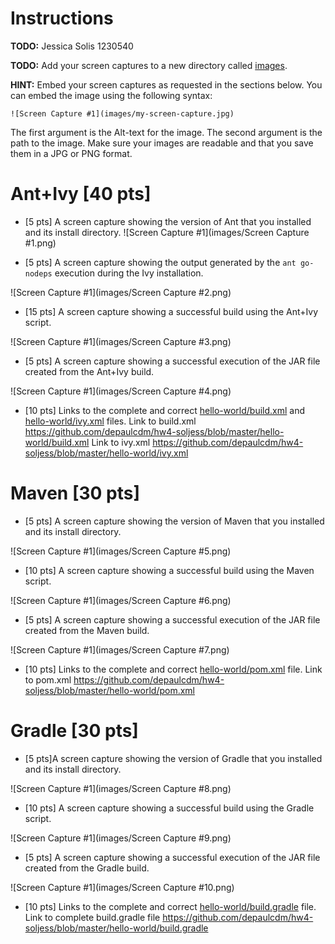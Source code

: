 # Instructions
**TODO:** Jessica Solis 1230540

**TODO:** Add your screen captures to a new directory called [images](images).

**HINT:** Embed your screen captures as requested in the sections below. You can embed the image using the following syntax:

```
![Screen Capture #1](images/my-screen-capture.jpg)
```

The first argument is the Alt-text for the image. The second argument is the path to the image. Make sure your images are readable and that you save them in a JPG or PNG format.

# Ant+Ivy [40 pts]
- [5 pts] A screen capture showing the version of Ant that you installed and its install directory.
![Screen Capture #1](images/Screen Capture #1.png)

- [5 pts] A screen capture showing the output generated by the `ant go-nodeps` execution during the Ivy installation.

![Screen Capture #1](images/Screen Capture #2.png)

- [15 pts] A screen capture showing a successful build using the Ant+Ivy script.

![Screen Capture #1](images/Screen Capture #3.png)

- [5 pts] A screen capture showing a successful execution of the JAR file created from the Ant+Ivy build.

![Screen Capture #1](images/Screen Capture #4.png)

- [10 pts] Links to the complete and correct [hello-world/build.xml](hello-world/build.xml) and [hello-world/ivy.xml](hello-world/ivy.xml) files.
Link to build.xml https://github.com/depaulcdm/hw4-soljess/blob/master/hello-world/build.xml
Link to ivy.xml https://github.com/depaulcdm/hw4-soljess/blob/master/hello-world/ivy.xml 

# Maven [30 pts]
- [5 pts] A screen capture showing the version of Maven that you installed and its install directory.

![Screen Capture #1](images/Screen Capture #5.png)

- [10 pts] A screen capture showing a successful build using the Maven script.

![Screen Capture #1](images/Screen Capture #6.png)


- [5 pts] A screen capture showing a successful execution of the JAR file created from the Maven build.

![Screen Capture #1](images/Screen Capture #7.png)


- [10 pts] Links to the complete and correct [hello-world/pom.xml](hello-world/pom.xml) file.
Link to pom.xml https://github.com/depaulcdm/hw4-soljess/blob/master/hello-world/pom.xml

# Gradle [30 pts]
- [5 pts]A screen capture showing the version of Gradle that you installed and its install directory.

![Screen Capture #1](images/Screen Capture #8.png)

- [10 pts] A screen capture showing a successful build using the Gradle script.

![Screen Capture #1](images/Screen Capture #9.png)

- [5 pts] A screen capture showing a successful execution of the JAR file created from the Gradle build.

![Screen Capture #1](images/Screen Capture #10.png)

- [10 pts] Links to the complete and correct [hello-world/build.gradle](hello-world/build.gradle) file.
Link to complete build.gradle file https://github.com/depaulcdm/hw4-soljess/blob/master/hello-world/build.gradle
